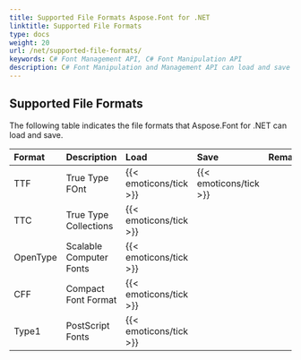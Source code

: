 ```yaml
---
title: Supported File Formats Aspose.Font for .NET
linktitle: Supported File Formats
type: docs
weight: 20
url: /net/supported-file-formats/
keywords: C# Font Management API, C# Font Manipulation API
description: C# Font Manipulation and Management API can load and save font formats that includes TTF, TTC, OpenType, CFF and Type1.
---
```


## **Supported File Formats**
The following table indicates the file formats that Aspose.Font for .NET can load and save.

|**Format**|**Description**|**Load**|**Save**|**Remarks**|
| :- | :- | :- | :- | :- |
|TTF|True Type FOnt|{{< emoticons/tick >}}|{{< emoticons/tick >}}| |
|TTC|True Type Collections|{{< emoticons/tick >}}| | |
|OpenType|Scalable Computer Fonts|{{< emoticons/tick >}}| | |
|CFF|Compact Font Format|{{< emoticons/tick >}}| | |
|Type1|PostScript Fonts|{{< emoticons/tick >}}| | |
